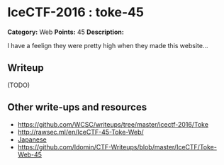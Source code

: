 # IceCTF-2016 : toke-45

**Category:** Web
**Points:** 45
**Description:**

I have a feelign they were pretty high when they made this website...

## Writeup

(TODO)

## Other write-ups and resources

* https://github.com/WCSC/writeups/tree/master/icectf-2016/Toke
* http://rawsec.ml/en/IceCTF-45-Toke-Web/
* [Japanese](https://ctftime.org/writeup/3814)
* https://github.com/Idomin/CTF-Writeups/blob/master/IceCTF/Toke-Web-45
